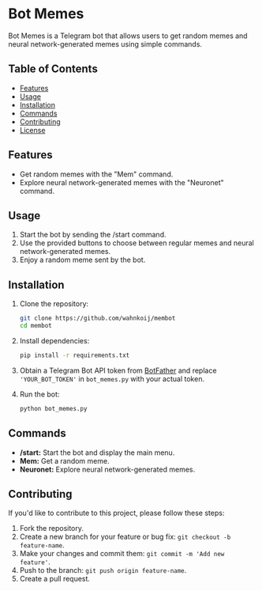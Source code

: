 # Bot Memes

Bot Memes is a Telegram bot that allows users to get random memes and neural network-generated memes using simple commands.

## Table of Contents
- [Features](#features)
- [Usage](#usage)
- [Installation](#installation)
- [Commands](#commands)
- [Contributing](#contributing)
- [License](#license)

## Features

- Get random memes with the "Mem" command.
- Explore neural network-generated memes with the "Neuronet" command.

## Usage

1. Start the bot by sending the /start command.
2. Use the provided buttons to choose between regular memes and neural network-generated memes.
3. Enjoy a random meme sent by the bot.

## Installation

1. Clone the repository:

   ```bash
   git clone https://github.com/wahnkoij/membot
   cd membot
   ```

2. Install dependencies:

   ```bash
   pip install -r requirements.txt
   ```

3. Obtain a Telegram Bot API token from [BotFather](https://core.telegram.org/bots#botfather) and replace `'YOUR_BOT_TOKEN'` in `bot_memes.py` with your actual token.

4. Run the bot:

   ```bash
   python bot_memes.py
   ```

## Commands

- **/start:** Start the bot and display the main menu.
- **Mem:** Get a random meme.
- **Neuronet:** Explore neural network-generated memes.

## Contributing

If you'd like to contribute to this project, please follow these steps:

1. Fork the repository.
2. Create a new branch for your feature or bug fix: `git checkout -b feature-name`.
3. Make your changes and commit them: `git commit -m 'Add new feature'`.
4. Push to the branch: `git push origin feature-name`.
5. Create a pull request.

